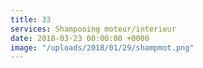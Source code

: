 ```yaml
---
title: 33
services: Shampooing moteur/interieur
date: 2018-03-23 00:00:00 +0000
image: "/uploads/2018/01/29/shampmot.png"
---
```

